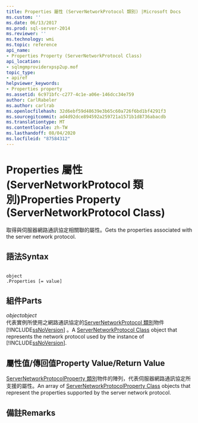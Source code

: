 ```yaml
---
title: Properties 屬性 (ServerNetworkProtocol 類別) |Microsoft Docs
ms.custom: ''
ms.date: 06/13/2017
ms.prod: sql-server-2014
ms.reviewer: ''
ms.technology: wmi
ms.topic: reference
api_name:
- Properties Property (ServerNetworkProtocol Class)
api_location:
- sqlmgmproviderxpsp2up.mof
topic_type:
- apiref
helpviewer_keywords:
- Properties property
ms.assetid: 6c971bfc-c277-4c1e-a06e-146dcc34e759
author: CarlRabeler
ms.author: carlrab
ms.openlocfilehash: 32d6ebf59d48639e3b65c60a726f6bd1bf4291f3
ms.sourcegitcommit: ad4d92dce894592a259721a1571b1d8736abacdb
ms.translationtype: MT
ms.contentlocale: zh-TW
ms.lasthandoff: 08/04/2020
ms.locfileid: "87584312"
---
```

# <a name="properties-property-servernetworkprotocol-class"></a><span data-ttu-id="23fa5-102">Properties 屬性 (ServerNetworkProtocol 類別)</span><span class="sxs-lookup"><span data-stu-id="23fa5-102">Properties Property (ServerNetworkProtocol Class)</span></span>
  <span data-ttu-id="23fa5-103">取得與伺服器網路通訊協定相關聯的屬性。</span><span class="sxs-lookup"><span data-stu-id="23fa5-103">Gets the properties associated with the server network protocol.</span></span>  
  
## <a name="syntax"></a><span data-ttu-id="23fa5-104">語法</span><span class="sxs-lookup"><span data-stu-id="23fa5-104">Syntax</span></span>  
  
```  
  
object  
.Properties [= value]  
```  
  
## <a name="parts"></a><span data-ttu-id="23fa5-105">組件</span><span class="sxs-lookup"><span data-stu-id="23fa5-105">Parts</span></span>  
 <span data-ttu-id="23fa5-106">*object*</span><span class="sxs-lookup"><span data-stu-id="23fa5-106">*object*</span></span>  
 <span data-ttu-id="23fa5-107">代表實例所使用之網路通訊協定的[ServerNetworkProtocol 類別](servernetworkprotocol-class.md)物件 [!INCLUDE[ssNoVersion](../../../includes/ssnoversion-md.md)] 。</span><span class="sxs-lookup"><span data-stu-id="23fa5-107">A [ServerNetworkProtocol Class](servernetworkprotocol-class.md) object that represents the network protocol used by the instance of [!INCLUDE[ssNoVersion](../../../includes/ssnoversion-md.md)].</span></span>  
  
## <a name="property-valuereturn-value"></a><span data-ttu-id="23fa5-108">屬性值/傳回值</span><span class="sxs-lookup"><span data-stu-id="23fa5-108">Property Value/Return Value</span></span>  
 <span data-ttu-id="23fa5-109">[ServerNetworkProtocolProperty 類別](../servernetworkprotocolproperty-class/servernetworkprotocolproperty-class.md)物件的陣列，代表伺服器網路通訊協定所支援的屬性。</span><span class="sxs-lookup"><span data-stu-id="23fa5-109">An array of [ServerNetworkProtocolProperty Class](../servernetworkprotocolproperty-class/servernetworkprotocolproperty-class.md) objects that represent the properties supported by the server network protocol.</span></span>  
  
## <a name="remarks"></a><span data-ttu-id="23fa5-110">備註</span><span class="sxs-lookup"><span data-stu-id="23fa5-110">Remarks</span></span>  
  
